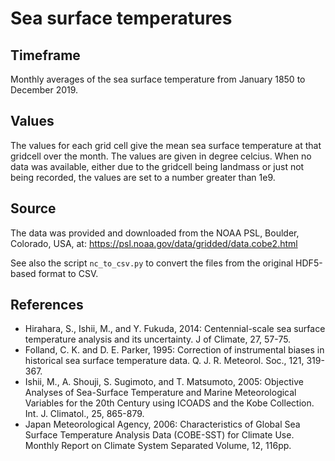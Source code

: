 # Sea surface temperatures

## Timeframe

Monthly averages of the sea surface temperature from January 1850 to December 2019.

## Values

The values for each grid cell give the mean sea surface temperature at that gridcell over the month. The values are given in degree celcius. When no data was available, either due to the gridcell being landmass or just not being recorded, the values are set to a number greater than 1e9.

## Source

The data was provided and downloaded from the NOAA PSL, Boulder, Colorado, USA, at: https://psl.noaa.gov/data/gridded/data.cobe2.html

See also the script `nc_to_csv.py` to convert the files from the original HDF5-based format to CSV.

## References

* Hirahara, S., Ishii, M., and Y. Fukuda, 2014: Centennial-scale sea surface temperature analysis and its uncertainty. J of Climate, 27, 57-75.
* Folland, C. K. and D. E. Parker, 1995: Correction of instrumental biases in historical sea surface temperature data. Q. J. R. Meteorol. Soc., 121, 319-367.
* Ishii, M., A. Shouji, S. Sugimoto, and T. Matsumoto, 2005: Objective Analyses of Sea-Surface Temperature and Marine Meteorological Variables for the 20th Century using ICOADS and the Kobe Collection. Int. J. Climatol., 25, 865-879.
* Japan Meteorological Agency, 2006: Characteristics of Global Sea Surface Temperature Analysis Data (COBE-SST) for Climate Use. Monthly Report on Climate System Separated Volume, 12, 116pp.
